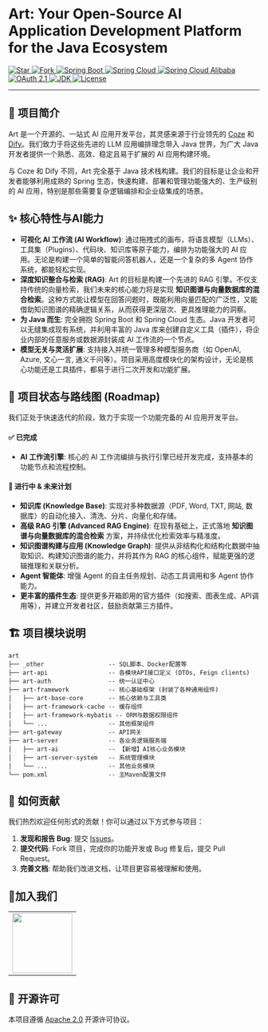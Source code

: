 # Art: Your Open-Source AI Application Development Platform for the Java Ecosystem

<a target="_blank" href="">
  <img alt="Star" src="https://gitee.com/fxz-cloud/art/badge/star.svg?theme=dark">
</a>
<a target="_blank" href="">
  <img alt="Fork" src="https://gitee.com/fxz-cloud/art/badge/fork.svg?theme=dark">
</a>
<a target="_blank" href="">
  <img alt="Spring Boot " src="https://img.shields.io/static/v1?label=Spring Boot &message=3.0.6&color=blue">
</a>
<a target="_blank" href="">
  <img alt="Spring Cloud" src="https://img.shields.io/static/v1?label=Spring Cloud&message=2022.0.2 &color=blue">
</a>
<a target="_blank" href="">
  <img alt="Spring Cloud Alibaba" src="https://img.shields.io/static/v1?label=Spring Cloud Alibaba &message=2022.0.0.0&color=blue">
</a>
<a target="_blank" href="">
  <img alt="OAuth 2.1" src="https://img.shields.io/static/v1?label=OAuth 2.1&message=0.4.2&color=blue">
</a>
<a target="_blank" href="">
  <img alt="JDK" src="https://img.shields.io/badge/JDK-17-blue.svg"/>
</a>
<a target="_blank" href="">
<img alt="License" src="https://img.shields.io/badge/License-Apache%202.0-%20"/>
</a>
<br/>

---

## 🚀 项目简介

Art 是一个开源的、一站式 AI 应用开发平台，其灵感来源于行业领先的 [Coze](https://www.coze.com/) 和 [Dify](https://dify.ai/)。我们致力于将这些先进的 LLM 应用编排理念带入 Java 世界，为广大 Java 开发者提供一个熟悉、高效、稳定且易于扩展的 AI 应用构建环境。

与 Coze 和 Dify 不同，Art 完全基于 Java 技术栈构建。我们的目标是让企业和开发者能够利用成熟的 Spring 生态，快速构建、部署和管理功能强大的、生产级别的 AI 应用，特别是那些需要复杂逻辑编排和企业级集成的场景。

## ✨ 核心特性与AI能力

*   **可视化 AI 工作流 (AI Workflow)**: 通过拖拽式的画布，将语言模型（LLMs）、工具集（Plugins）、代码块、知识库等原子能力，编排为功能强大的 AI 应用。无论是构建一个简单的智能问答机器人，还是一个复杂的多 Agent 协作系统，都能轻松实现。
*   **深度知识整合与检索 (RAG)**: Art 的目标是构建一个先进的 RAG 引擎。不仅支持传统的向量检索，我们未来的核心能力将是实现 **知识图谱与向量数据库的混合检索**。这种方式能让模型在回答问题时，既能利用向量匹配的广泛性，又能借助知识图谱的精确逻辑关系，从而获得更深层次、更具推理能力的洞察。
*   **为 Java 而生**: 完全拥抱 Spring Boot 和 Spring Cloud 生态。Java 开发者可以无缝集成现有系统，并利用丰富的 Java 库来创建自定义工具（插件），将企业内部的任意服务或数据源封装成 AI 工作流的一个节点。
*   **模型无关与灵活扩展**: 支持接入并统一管理多种模型服务商（如 OpenAI, Azure, 文心一言, 通义千问等）。项目采用高度模块化的架构设计，无论是核心功能还是工具插件，都易于进行二次开发和功能扩展。

## 🎯 项目状态与路线图 (Roadmap)

我们正处于快速迭代的阶段，致力于实现一个功能完备的 AI 应用开发平台。

#### ✅ 已完成

*   **AI 工作流引擎**: 核心的 AI 工作流编排与执行引擎已经开发完成，支持基本的功能节点和流程控制。

#### 🚧 进行中 & 未来计划

*   **知识库 (Knowledge Base)**: 实现对多种数据源（PDF, Word, TXT, 网站, 数据库）的自动化接入、清洗、分片、向量化和存储。
*   **高级 RAG 引擎 (Advanced RAG Engine)**: 在现有基础上，正式落地 **知识图谱与向量数据库的混合检索** 方案，并持续优化检索效率与精准度。
*   **知识图谱构建与应用 (Knowledge Graph)**: 提供从非结构化和结构化数据中抽取知识、构建知识图谱的能力，并将其作为 RAG 的核心组件，赋能更强的逻辑推理和关联分析。
*   **Agent 智能体**: 增强 Agent 的自主任务规划、动态工具调用和多 Agent 协作能力。
*   **更丰富的插件生态**: 提供更多开箱即用的官方插件（如搜索、图表生成、API调用等），并建立开发者社区，鼓励贡献第三方插件。

## 🏗️ 项目模块说明

```
art
├── _other                  -- SQL脚本、Docker配置等
├── art-api                 -- 各模块API接口定义 (DTOs, Feign clients)
├── art-auth                -- 统一认证中心
├── art-framework           -- 核心基础框架 (封装了各种通用组件)
│   ├── art-base-core       -- 核心依赖与工具类
│   ├── art-framework-cache -- 缓存组件
│   ├── art-framework-mybatis -- ORM与数据权限组件
│   └── ...                 -- 其他框架组件
├── art-gateway             -- API网关
├── art-server              -- 各业务逻辑服务端
│   ├── art-ai              -- 【新增】AI核心业务模块
│   ├── art-server-system   -- 系统管理模块
│   └── ...                 -- 其他业务模块
└── pom.xml                 -- 主Maven配置文件
```

## 🤝 如何贡献

我们热烈欢迎任何形式的贡献！你可以通过以下方式参与项目：

1.  **发现和报告 Bug**: 提交 [Issues](https://github.com/your-github-username/art/issues)。
2.  **提交代码**: Fork 项目，完成你的功能开发或 Bug 修复后，提交 Pull Request。
3.  **完善文档**: 帮助我们改进文档，让项目更容易被理解和使用。

## 🍺加入我们
<table>
    <tr>
      <td><img src="https://cdn.jsdelivr.net/gh/fxzbiz/img@url/2022/11/19/O69mHa.png" width="120"/></td>
    </tr>
</table>

## 📄 开源许可

本项目遵循 [Apache 2.0](LICENSE) 开源许可协议。